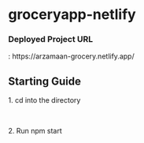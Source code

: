 # groceryapp-netlify

<h3>Deployed Project URL</h3>: https://arzamaan-grocery.netlify.app/
<h2>Starting Guide</h2>
<p>1. cd into the directory</p><br>
<p>2. Run npm start</p>
